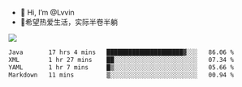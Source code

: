 - 👋 Hi, I’m @Lvvin
- 🍎希望热爱生活，实际半卷半躺
<!--
👀 I’m interested in ...
- 🌱 I’m currently learning ...
- 💞️ I’m looking to collaborate on ...
- 📫 How to reach me ...
->

<!---
Lvvin/Lvvin is a ✨ special ✨ repository because its `README.md` (this file) appears on your GitHub profile.
You can click the Preview link to take a look at your changes.

![Lvvin's GitHub stats](https://github-readme-stats.vercel.app/api?username=Lvvin&theme=default&show_icons=true&count_private=true)
--->

<a href="https://github.com/anuraghazra/github-readme-stats">
  <img align="center" src="https://github-readme-stats-lvvins-projects.vercel.app/api?username=Lvvin&theme=default&show_icons=true&count_private=true" />
</a>

<!--START_SECTION:waka-->

```txt
Java       17 hrs 4 mins   █████████████████████▓░░░   86.06 %
XML        1 hr 27 mins    ██░░░░░░░░░░░░░░░░░░░░░░░   07.34 %
YAML       1 hr 7 mins     █▒░░░░░░░░░░░░░░░░░░░░░░░   05.66 %
Markdown   11 mins         ▒░░░░░░░░░░░░░░░░░░░░░░░░   00.94 %
```

<!--END_SECTION:waka-->



